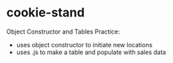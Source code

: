 # cookie-stand

Object Constructor and Tables Practice:

- uses object constructor to initiate new locations
- uses .js to make a table and populate with sales data